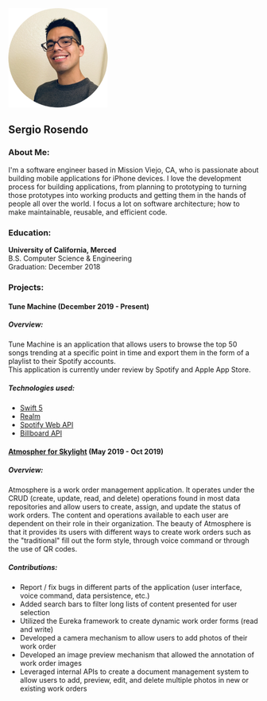 <!-- About Me -->
<!DOCTYPE html>
   <img src = "/Portfolio_Assets/Profile_Image.png" width="200" height="200">
   <h2>Sergio Rosendo</h2>
   <h3>About Me:</h3>
   <p>
      I'm a software engineer based in Mission Viejo, CA, who is passionate about building mobile applications for iPhone devices.
I love the development process for building applications, from planning to prototyping to turning those prototypes into working products and getting them in the hands of people all over the world.
I focus a lot on software architecture; how to make maintainable, reusable, and efficient code. 
   </p>
   
   <h3>Education:</h3>
   <p>
      <b>University of California, Merced</b></br>
      B.S. Computer Science & Engineering</br>
      Graduation: December 2018
   </p>
   
   <h3>Projects:</h3>
   <h4>Tune Machine (December 2019 - Present)</h4>
   <h5>Overview:</h5>
   <p>
   Tune Machine is an application that allows users to browse the top 50 songs trending at a specific point in time and export them in the form of a playlist to their Spotify accounts.</br> 
   This application is currently under review by Spotify and Apple App Store.
   </p>
   <h5>Technologies used:</h5>
   <ul>
   <li><a href="https://swift.org/blog/swift-5-released/">Swift 5</a></>
      <li><a href="https://realm.io">Realm</a></li>
      <li><a href="https://developer.spotify.com/documentation/web-api/">Spotify Web API</a></li>
      <li><a href="https://rapidapi.com/LDVIN/api/billboard-api/details">Billboard API</a></li>
      
   </ul>
   
   <h4><a href="https://apps.apple.com/us/app/atmosphere-for-skylight/id1463087351/">Atmospher for Skylight</a> (May 2019 - Oct 2019)</h4>
   <h5>Overview:</h5>
   <p>
      Atmosphere is a work order management application.  It operates under the CRUD (create, update, read, and delete) operations found in most data repositories and allow users to create, assign, and update the status of work orders. The content and operations available to each user are dependent on their role in their organization.
The beauty of Atmosphere is that it provides its users with different ways to create work orders such as the "traditional" fill out the form style, through voice command or through the use of QR codes.
   </p>
   <h5>Contributions:</h5>
   <ul>
      <li>Report / fix bugs in different parts of the application (user interface, voice command, data persistence, etc.)</li>
      <li>Added search bars to filter long lists of content presented for user selection</li>
      <li>Utilized the Eureka framework to create dynamic work order forms (read and write) </li>
      <li>Developed a camera mechanism to allow users to add photos of their work order</li>
      <li>Developed an image preview mechanism that allowed the annotation of work order images</li>
      <li>Leveraged internal APIs to create a document management system to allow users to add, preview, edit, and delete multiple photos in new or existing work orders</li>
   </ul>
</html>
